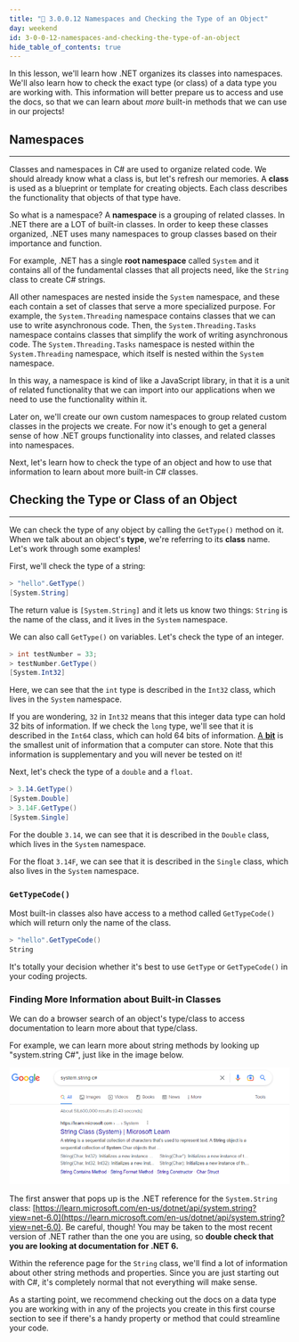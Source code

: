 ```yaml
---
title: "📓 3.0.0.12 Namespaces and Checking the Type of an Object"
day: weekend
id: 3-0-0-12-namespaces-and-checking-the-type-of-an-object
hide_table_of_contents: true
---
```


In this lesson, we'll learn how .NET organizes its classes into namespaces. We'll also learn how to check the exact type (or class) of a data type you are working with. This information will better prepare us to access and use the docs, so that we can learn about _more_ built-in methods that we can use in our projects! 

## Namespaces
---

Classes and namespaces in C# are used to organize related code. We should already know what a class is, but let's refresh our memories. A **class** is used as a blueprint or template for creating objects. Each class describes the functionality that objects of that type have.

So what is a namespace? A **namespace** is a grouping of related classes. In .NET there are a LOT of built-in classes. In order to keep these classes organized, .NET uses many namespaces to group classes based on their importance and function.

For example, .NET has a single **root namespace** called `System` and it contains all of the fundamental classes that all projects need, like the `String` class to create C# strings. 

All other namespaces are nested inside the `System` namespace, and these each contain a set of classes that serve a more specialized purpose. For example, the `System.Threading` namespace contains classes that we can use to write asynchronous code. Then, the `System.Threading.Tasks` namespace contains classes that simplify the work of writing asynchronous code. The `System.Threading.Tasks` namespace is nested within the `System.Threading` namespace, which itself is nested within the `System` namespace.

In this way, a namespace is kind of like a JavaScript library, in that it is a unit of related functionality that we can import into our applications when we need to use the functionality within it. 

Later on, we'll create our own custom namespaces to group related custom classes in the projects we create. For now it's enough to get a general sense of how .NET groups functionality into classes, and related classes into namespaces. 

Next, let's learn how to check the type of an object and how to use that information to learn about more built-in C# classes.

## Checking the Type or Class of an Object
---

We can check the type of any object by calling the `GetType()` method on it. When we talk about an object's **type**, we're referring to its **class** name. Let's work through some examples!

First, we'll check the type of a string:

```csharp
> "hello".GetType()
[System.String]
```

The return value is `[System.String]` and it lets us know two things: `String` is the name of the class, and it lives in the `System` namespace. 

We can also call `GetType()` on variables. Let's check the type of an integer. 

```csharp
> int testNumber = 33;
> testNumber.GetType()
[System.Int32]
```

Here, we can see that the `int` type is described in the `Int32` class, which lives in the `System` namespace. 

If you are wondering, `32` in `Int32` means that this integer data type can hold 32 bits of information. If we check the `long` type, we'll see that it is described in the `Int64` class, which can hold 64 bits of information. [A **bit**](https://en.wikipedia.org/wiki/Bit) is the smallest unit of information that a computer can store. Note that this information is supplementary and you will never be tested on it!

Next, let's check the type of a `double` and a `float`.

```csharp
> 3.14.GetType()
[System.Double]
> 3.14F.GetType()
[System.Single]
```

For the double `3.14`, we can see that it is described in the `Double` class, which lives in the `System` namespace. 

For the float `3.14F`, we can see that it is described in the `Single` class, which also lives in the `System` namespace. 

### `GetTypeCode()`

Most built-in classes also have access to a method called `GetTypeCode()` which will return only the name of the class. 

```csharp
> "hello".GetTypeCode()
String
```

It's totally your decision whether it's best to use `GetType` or `GetTypeCode()` in your coding projects.

### Finding More Information about Built-in Classes

We can do a browser search of an object's type/class to access documentation to learn more about that type/class. 

For example, we can learn more about string methods by looking up "system.string C#", just like in the image below.

![A view of the Google search engine results for "system.string C#".](/images/c-sharp/browser-search-csharp-system-string.png)

The first answer that pops up is the .NET reference for the `System.String` class: [https://learn.microsoft.com/en-us/dotnet/api/system.string?view=net-6.0](https://learn.microsoft.com/en-us/dotnet/api/system.string?view=net-6.0). Be careful, though! You may be taken to the most recent version of .NET rather than the one you are using, so **double check that you are looking at documentation for .NET 6.**

Within the reference page for the `String` class, we'll find a lot of information about other string methods and properties. Since you are just starting out with C#, it's completely normal that not everything will make sense. 

As a starting point, we recommend checking out the docs on a data type you are working with in any of the projects you create in this first course section to see if there's a handy property or method that could streamline your code.

